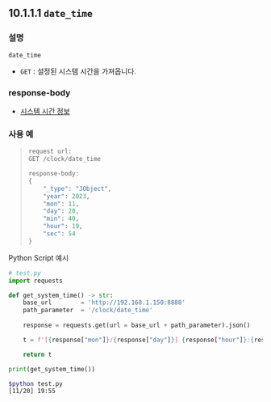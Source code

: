 ﻿## 10.1.1.1 `date_time`

### 설명

`date_time`

- `GET` : 설정된 시스템 시간을 가져옵니다.

### response-body

- [시스템 시간 정보](../../../99-schema/date_time.md)

### 사용 예

<blockquote>

```python
request url:
GET /clock/date_time

response-body:
{
	"_type": "JObject",
	"year": 2023,
	"mon": 11,
	"day": 20,
	"min": 40,
	"hour": 19,
	"sec": 54
}
```
</blockquote>

Python Script 예시

```python
# test.py
import requests

def get_system_time() -> str:
    base_url        = 'http://192.168.1.150:8888'
    path_parameter  = '/clock/date_time'
	
    response = requests.get(url = base_url + path_parameter).json()

    t = f'[{response["mon"]}/{response["day"]}] {response["hour"]}:{response["min"]}'

    return t

print(get_system_time())
```
```sh
$python test.py
[11/20] 19:55
```